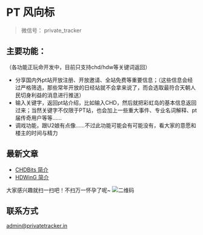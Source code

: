 # PT 风向标
> 微信号： private_tracker

## 主要功能：
（各功能正玩命开发中，目前只支持chd/hdw等关键词返回）
- 分享国内外pt站开放注册、开放邀请、全站免费等重要信息；（这些信息会经过严格筛选，那些常年开放的日经站就不会拿来说了，而会选取最符合天朝人民切身利益的消息进行推送）
- 输入关键字，返回pt站介绍，比如输入CHD，然后就把彩虹岛的基本信息返回过来；当然关键字不仅限于PT站，也会加上一些重大事件、专业名词解释、pt届传奇用户等等……
- 调戏功能，跟U2娘有点像……不过此功能可能会有可能没有，看大家的意愿和楼主的时间与精力

## 最新文章
- [CHDBits 简介](http://www.privatetracker.in/chd.html)
- [HDWinG 简介](http://www.privatetracker.in/hdw.html)

大家感兴趣就扫一扫吧！不扫万一怀孕了呢~
![二维码](http://pic-share.qiniudn.com/pt.jpg)

## 联系方式
admin@privatetracker.in